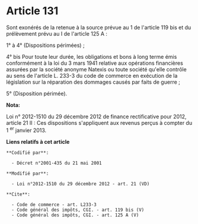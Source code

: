 # Article 131

Sont exonérés de la retenue à la source prévue au 1 de l'article 119 bis et du prélèvement prévu au I de l'article 125 A : 

1° à 4° (Dispositions périmées) ; 

4° bis Pour toute leur durée, les obligations et bons à long terme émis conformément à la loi du 3 mars 1941 relative aux
opérations financières assurées par la société anonyme Natexis ou toute société qu'elle contrôle au sens de l'article L.
233-3 du code de commerce en exécution de la législation sur la réparation des dommages causés par faits de guerre ; 

5° (Disposition périmée).

**Nota:**

Loi n° 2012-1510 du 29 décembre 2012 de finance rectificative pour 2012, article 21 II : Ces dispositions s'appliquent aux
revenus perçus à compter du 1
  <sup>er</sup> janvier 2013.

**Liens relatifs à cet article**

	**Codifié par**:

	  - Décret n°2001-435 du 21 mai 2001

	**Modifié par**:

	  - Loi n°2012-1510 du 29 décembre 2012 - art. 21 (VD)

	**Cite**:

	  - Code de commerce - art. L233-3
	  - Code général des impôts, CGI. - art. 119 bis (V)
	  - Code général des impôts, CGI. - art. 125 A (V)
